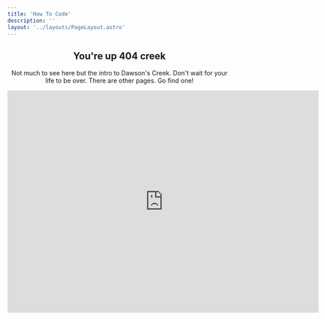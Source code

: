 ```yaml
---
title: 'How To Code'
description: ''
layout: '../layouts/PageLayout.astro'
---
```

<main class="py-12 lg:py-20">
  <article class="max-w-6xl mx-auto px-3">
    <header class="mx-auto max-w-3xl text-center content">
      <h1 class="mb-4">You're up 404 creek</h1>
      <p>Not much to see here but the intro to Dawson's Creek. Don't wait for your life to be over. There are other pages.
        Go find one!</p>
      <div class="embed-responsive aspect-ratio-4/3">
        <iframe width="700" height="500" class="embed-responsive-item" src="https://www.youtube.com/embed/izpNuTxGIrM"
          frameborder="0" allow="accelerometer; autoplay; encrypted-media; gyroscope;" allowfullscreen></iframe>
      </div>
    </header>
  </article> 
</main>